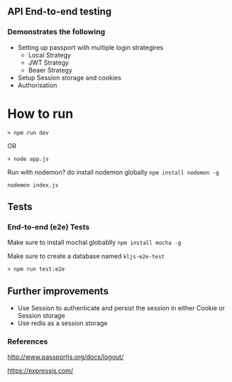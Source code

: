 ## API End-to-end testing 

### Demonstrates the following
- Setting up passport with multiple login strategires
    - Local Strategy
    - JWT Strategy
    - Beaer Strategy
- Setup Session storage and cookies
- Authorisation

# How to run

`> npm run dev`

OR 

`> node app.js`

Run with nodemon?  do install nodemon globally `npm install nodemon -g`

`nodemon index.js`

## Tests

### End-to-end (e2e) Tests

Make sure to install mochal globablly `npm install mocha -g`

Make sure to create a database named `kljs-e2e-test`

`> npm run test:e2e`

## Further improvements

- Use Session to authenticate and persist the session in either Cookie or Session storage
- Use redis as a session storage

### References

http://www.passportjs.org/docs/logout/

https://expressjs.com/
